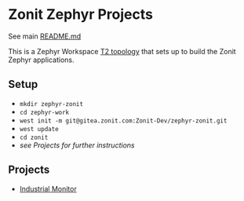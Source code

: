 # Zonit Zephyr Projects

See main [README.md](/README.md)

This is a Zephyr Workspace
[T2 topology](https://docs.zephyrproject.org/latest/develop/west/workspaces.html#t2-star-topology-application-is-the-manifest-repository)
that sets up to build the Zonit Zephyr applications.

## Setup

- `mkdir zephyr-zonit`
- `cd zephyr-work`
- `west init -m git@gitea.zonit.com:Zonit-Dev/zephyr-zonit.git`
- `west update`
- `cd zonit`
- _see Projects for further instructions_

## Projects

- [Industrial Monitor](apps/industrial/README.md)
